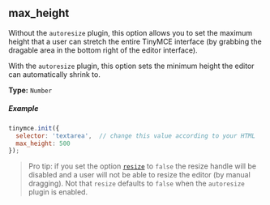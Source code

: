 ## max_height

Without the `autoresize` plugin, this option allows you to set the maximum height that a user can stretch the entire TinyMCE interface (by grabbing the dragable area in the bottom right of the editor interface).

With the `autoresize` plugin, this option sets the minimum height the editor can automatically shrink to.

**Type:** `Number`

##### Example

```js
tinymce.init({
  selector: 'textarea',  // change this value according to your HTML
  max_height: 500
});
```

> Pro tip: if you set the option [`resize`](#resize) to `false` the resize handle will be disabled and a user will not be able to resize the editor (by manual dragging). Not that `resize` defaults to `false` when the `autoresize` plugin is enabled.

